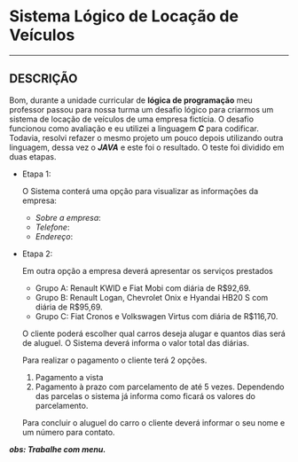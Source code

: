 # Sistema Lógico de Locação de Veículos

---

## DESCRIÇÃO

Bom, durante a unidade curricular de __lógica de programação__ meu professor passou para nossa turma um desafio lógico para criarmos um sistema de locação de veículos de uma empresa fictícia. O desafio funcionou como avaliação e eu utilizei a linguagem __*C*__ para codificar.  Todavia, resolvi refazer o mesmo projeto um pouco depois utilizando outra linguagem, dessa vez o __*JAVA*__ e este foi o resultado. O teste foi dividido em duas etapas.

* Etapa 1:

  O Sistema conterá uma opção para visualizar as informações da empresa:

  * *Sobre a empresa*:
  * *Telefone*:
  * *Endereço*:

* Etapa 2:

  Em outra opção a empresa deverá apresentar os serviços prestados

  * Grupo A: Renault KWID e Fiat Mobi com diária de R$92,69.
  * Grupo B: Renault Logan, Chevrolet Onix e Hyandai HB20 S com diária de R$95,69.
  * Grupo C: Fiat Cronos e Volkswagen Virtus com diária de R$116,70.

  O cliente poderá escolher qual carros deseja alugar e quantos dias será de aluguel. O Sistema deverá informa o valor total das diárias.

  Para realizar o pagamento o cliente terá 2 opções.

  1. Pagamento a vista
  2. Pagamento à prazo com parcelamento de até 5 vezes. Dependendo das parcelas o sistema já informa como ficará os valores do
     parcelamento.

  Para concluir o aluguel do carro o cliente deverá informar o seu nome e um número para contato.

__*obs: Trabalhe com menu.*__ 
